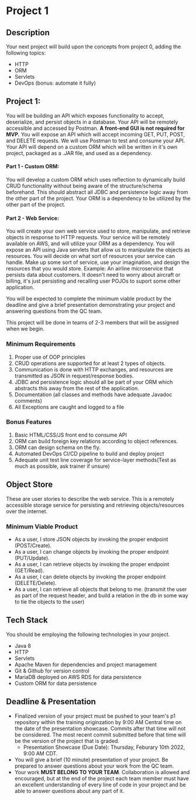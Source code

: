# Project 1

## Description

Your next project will build upon the concepts from project 0, adding the following topics:
 - HTTP
 - ORM
 - Servlets
 - DevOps (bonus: automate it fully)

## Project 1:
You will be building an API which exposes functionality to accept, deserialize, and persist objects in a database. Your API will be remotely accessible and accessed by Postman. **A front-end GUI is not required for MVP.** You will expose an API which will accept incoming GET, PUT, POST, and DELETE requests.  We will use Postman to test and consume your API. Your API will depend on a custom ORM which will be written in it's own project, packaged as a .JAR file, and used as a dependency.


#### Part 1 - Custom ORM:
You will develop a custom ORM which uses reflection to dynamically build CRUD functionality without being aware of the structure/schema beforehand. This should abstract all JDBC and persistence logic away from the other part of the project. Your ORM is a dependency to be utilized by the other part of the project.

#### Part 2 - Web Service:
You will create your own web service used to store, manipulate, and retrieve objects in response to HTTP requests. Your service will be remotely available on AWS, and will utilize your ORM as a dependency. You will expose an API using Java servlets that allow us to manipulate the objects as resources. You will decide on what sort of resources your service can handle. Make up some sort of service, use your imagination, and design the resources that you would store. Example: An airline microservice that persists data about customers. It doesn't need to worry about aircraft or billing, it's just persisting and recalling user POJOs to suport some other application.

You will be expected to complete the minimum viable product by the deadline and give a brief presentation demonstrating your project and answering questions from the QC team.

This project will be done in teams of 2-3 members that will be assigned when we begin.

### Minimum Requirements
1. Proper use of OOP principles
4. CRUD operations are supported for at least 2 types of objects.
5. Communication is done with HTTP exchanges, and resources are transmitted as JSON in request/response bodies.
6. JDBC and persistence logic should all be part of your ORM which abstracts this away from the rest of the application.
7. Documentation (all classes and methods have adequate Javadoc comments)
8. All Exceptions are caught and logged to a file

### Bonus Features
1. Basic HTML/CSS/JS front end to consume API
2. ORM can build foreign key relations according to object references.
3. ORM can design schema on the fly.
4. Automated DevOps CI/CD pipeline to build and deploy project
5. Adequate unit test line coverage for service-layer methods(Test as much as possible, ask trainer if unsure)


## Object Store
These are user stories to describe the web service. This is a remotely accessible storage service for persisting and retrieving objects/resources over the internet.

### Minimum Viable Product
* As a user, I store JSON objects by invoking the proper endpoint (POST/Create).
* As a user, I can change objects by invoking the proper endpoint (PUT/Update).
* As a user, I can retrieve objects by invoking the proper endpoint (GET/Read).
* As a user, I can delete objects by invoking the proper endpoint (DELETE/Delete).
* As a user, I can retrieve all objects that belong to me. (transmit the user as part of the request header, and build a relation in the db in some way to tie the objects to the user)


## Tech Stack
You should be employing the following technologies in your project.
 - Java 8
 - HTTP
 - Servlets
 - Apache Maven for dependencies and project management
 - Git & Github for version control
 - MariaDB deployed on AWS RDS for data persistence
 - Custom ORM for data persistence

## Deadline & Presentation
 - Finalized version of your project must be pushed to your team's p1 repository within the training originzation by 9:00 AM Central time on the date of the presentation showcase. Commits after that time will not be considered. The most recent commit submitted before that time will be the version of the project that is graded.
   - Presentation Showcase (Due Date): Thursday, Feburary 10th 2022, 9:00 AM CDT.
 - You will give a brief (10 minute) presentation of your project. Be prepared to answer questions about your work from the QC team.
 - Your work **MUST BELONG TO YOUR TEAM**. Collaboration is allowed and encouraged, but at the end of the project each team member must have an excellent understanding of every line of code in your project and be able to answer questions about any part of it.

